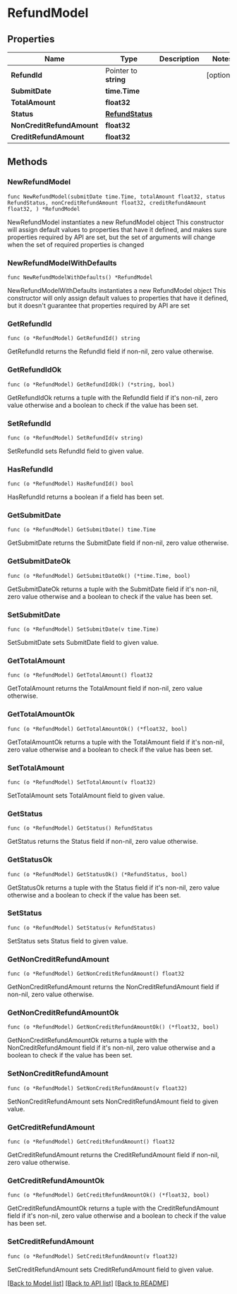 # RefundModel

## Properties

Name | Type | Description | Notes
------------ | ------------- | ------------- | -------------
**RefundId** | Pointer to **string** |  | [optional] 
**SubmitDate** | **time.Time** |  | 
**TotalAmount** | **float32** |  | 
**Status** | [**RefundStatus**](RefundStatus.md) |  | 
**NonCreditRefundAmount** | **float32** |  | 
**CreditRefundAmount** | **float32** |  | 

## Methods

### NewRefundModel

`func NewRefundModel(submitDate time.Time, totalAmount float32, status RefundStatus, nonCreditRefundAmount float32, creditRefundAmount float32, ) *RefundModel`

NewRefundModel instantiates a new RefundModel object
This constructor will assign default values to properties that have it defined,
and makes sure properties required by API are set, but the set of arguments
will change when the set of required properties is changed

### NewRefundModelWithDefaults

`func NewRefundModelWithDefaults() *RefundModel`

NewRefundModelWithDefaults instantiates a new RefundModel object
This constructor will only assign default values to properties that have it defined,
but it doesn't guarantee that properties required by API are set

### GetRefundId

`func (o *RefundModel) GetRefundId() string`

GetRefundId returns the RefundId field if non-nil, zero value otherwise.

### GetRefundIdOk

`func (o *RefundModel) GetRefundIdOk() (*string, bool)`

GetRefundIdOk returns a tuple with the RefundId field if it's non-nil, zero value otherwise
and a boolean to check if the value has been set.

### SetRefundId

`func (o *RefundModel) SetRefundId(v string)`

SetRefundId sets RefundId field to given value.

### HasRefundId

`func (o *RefundModel) HasRefundId() bool`

HasRefundId returns a boolean if a field has been set.

### GetSubmitDate

`func (o *RefundModel) GetSubmitDate() time.Time`

GetSubmitDate returns the SubmitDate field if non-nil, zero value otherwise.

### GetSubmitDateOk

`func (o *RefundModel) GetSubmitDateOk() (*time.Time, bool)`

GetSubmitDateOk returns a tuple with the SubmitDate field if it's non-nil, zero value otherwise
and a boolean to check if the value has been set.

### SetSubmitDate

`func (o *RefundModel) SetSubmitDate(v time.Time)`

SetSubmitDate sets SubmitDate field to given value.


### GetTotalAmount

`func (o *RefundModel) GetTotalAmount() float32`

GetTotalAmount returns the TotalAmount field if non-nil, zero value otherwise.

### GetTotalAmountOk

`func (o *RefundModel) GetTotalAmountOk() (*float32, bool)`

GetTotalAmountOk returns a tuple with the TotalAmount field if it's non-nil, zero value otherwise
and a boolean to check if the value has been set.

### SetTotalAmount

`func (o *RefundModel) SetTotalAmount(v float32)`

SetTotalAmount sets TotalAmount field to given value.


### GetStatus

`func (o *RefundModel) GetStatus() RefundStatus`

GetStatus returns the Status field if non-nil, zero value otherwise.

### GetStatusOk

`func (o *RefundModel) GetStatusOk() (*RefundStatus, bool)`

GetStatusOk returns a tuple with the Status field if it's non-nil, zero value otherwise
and a boolean to check if the value has been set.

### SetStatus

`func (o *RefundModel) SetStatus(v RefundStatus)`

SetStatus sets Status field to given value.


### GetNonCreditRefundAmount

`func (o *RefundModel) GetNonCreditRefundAmount() float32`

GetNonCreditRefundAmount returns the NonCreditRefundAmount field if non-nil, zero value otherwise.

### GetNonCreditRefundAmountOk

`func (o *RefundModel) GetNonCreditRefundAmountOk() (*float32, bool)`

GetNonCreditRefundAmountOk returns a tuple with the NonCreditRefundAmount field if it's non-nil, zero value otherwise
and a boolean to check if the value has been set.

### SetNonCreditRefundAmount

`func (o *RefundModel) SetNonCreditRefundAmount(v float32)`

SetNonCreditRefundAmount sets NonCreditRefundAmount field to given value.


### GetCreditRefundAmount

`func (o *RefundModel) GetCreditRefundAmount() float32`

GetCreditRefundAmount returns the CreditRefundAmount field if non-nil, zero value otherwise.

### GetCreditRefundAmountOk

`func (o *RefundModel) GetCreditRefundAmountOk() (*float32, bool)`

GetCreditRefundAmountOk returns a tuple with the CreditRefundAmount field if it's non-nil, zero value otherwise
and a boolean to check if the value has been set.

### SetCreditRefundAmount

`func (o *RefundModel) SetCreditRefundAmount(v float32)`

SetCreditRefundAmount sets CreditRefundAmount field to given value.



[[Back to Model list]](../README.md#documentation-for-models) [[Back to API list]](../README.md#documentation-for-api-endpoints) [[Back to README]](../README.md)


